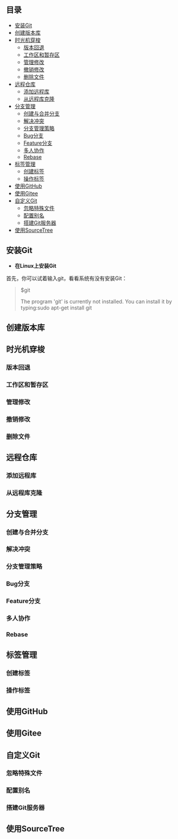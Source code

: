 ## 目录

- [安装Git](#安装Git)
- [创建版本库](#创建版本库)
- [时光机穿梭](#时光机穿梭)
	- [版本回退](#版本回退)
	- [工作区和暂存区](#工作区和暂存区)
	- [管理修改](#管理修改)
	- [撤销修改](#撤销修改)
	- [删除文件](#删除文件)
- [远程仓库](#远程仓库)
	- [添加远程库](#添加远程库)
	- [从远程库克隆](#从远程库克隆)
- [分支管理](#分支管理)
	- [创建与合并分支](#创建与合并分支)
	- [解决冲突](#解决冲突)
	- [分支管理策略](#分支管理策略)
	- [Bug分支](#Bug分支)
	- [Feature分支](#Feature分支)
	- [多人协作](#多人协作)
	- [Rebase](#Rebase)
- [标签管理](#标签管理)
	- [创建标签](#创建标签)
	- [操作标签](#操作标签)
- [使用GitHub](#使用GitHub)
- [使用Gitee](#使用Gitee)
- [自定义Git](#自定义Git)
	- [忽略特殊文件](#忽略特殊文件)
	- [配置别名](#配置别名)
	- [搭建Git服务器](#搭建Git服务器)
- [使用SourceTree](#使用SourceTree)

## 安装Git
- **在Linux上安装Git**

首先，你可以试着输入git，看看系统有没有安装Git：
> $git
>
> The program 'git' is currently not installed. You can install it by typing:sudo apt-get install git


## 创建版本库
## 时光机穿梭
### 版本回退
### 工作区和暂存区
### 管理修改
### 撤销修改
### 删除文件
## 远程仓库
### 添加远程库
### 从远程库克隆
## 分支管理
### 创建与合并分支
### 解决冲突
### 分支管理策略
### Bug分支
### Feature分支
### 多人协作
### Rebase
## 标签管理
### 创建标签
### 操作标签
## 使用GitHub
## 使用Gitee
## 自定义Git
### 忽略特殊文件
### 配置别名
### 搭建Git服务器
## 使用SourceTree